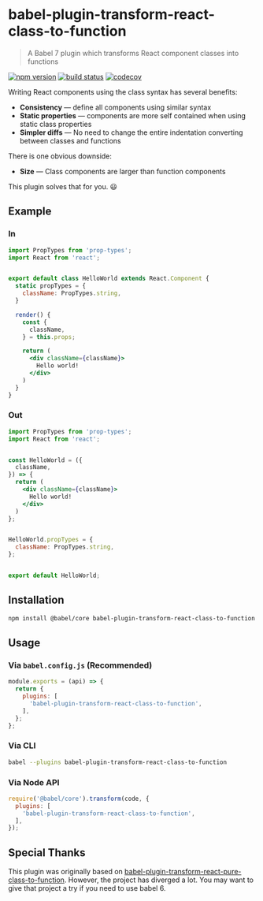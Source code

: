 # babel-plugin-transform-react-class-to-function

> A Babel 7 plugin which transforms React component classes into functions

[![npm version][npm-image]][npm-url]
[![build status][travis-image]][travis-url]
[![codecov][codecov-image]][codecov-url]

Writing React components using the class syntax has several benefits:

- **Consistency** — define all components using similar syntax
- **Static properties** — components are more self contained when using static class properties
- **Simpler diffs** — No need to change the entire indentation converting between classes and functions

There is one obvious downside:

- **Size** — Class components are larger than function components

This plugin solves that for you. 😃

## Example

### In

```jsx
import PropTypes from 'prop-types';
import React from 'react';


export default class HelloWorld extends React.Component {
  static propTypes = {
    className: PropTypes.string,
  }

  render() {
    const {
      className,
    } = this.props;

    return (
      <div className={className}>
        Hello world!
      </div>
    )
  }
}
```

### Out

```jsx
import PropTypes from 'prop-types';
import React from 'react';


const HelloWorld = ({
  className,
}) => {
  return (
    <div className={className}>
      Hello world!
    </div>
  )
};


HelloWorld.propTypes = {
  className: PropTypes.string,
};


export default HelloWorld;
```

## Installation

```sh
npm install @babel/core babel-plugin-transform-react-class-to-function
```

## Usage

### Via `babel.config.js` (Recommended)

```js
module.exports = (api) => {
  return {
    plugins: [
      'babel-plugin-transform-react-class-to-function',
    ],
  };
};
```

### Via CLI

```sh
babel --plugins babel-plugin-transform-react-class-to-function
```

### Via Node API

```js
require('@babel/core').transform(code, {
  plugins: [
    'babel-plugin-transform-react-class-to-function',
  ],
});
```

## Special Thanks

This plugin was originally based on [babel-plugin-transform-react-pure-class-to-function]. However, the project has diverged a lot. You may want to give that project a try if you need to use babel 6.

[babel-plugin-transform-react-pure-class-to-function]: https://www.npmjs.com/package/babel-plugin-transform-react-pure-class-to-function
[codecov-image]: https://codecov.io/gh/remcohaszing/babel-plugin-transform-react-class-to-function/branch/master/graph/badge.svg
[codecov-url]: https://codecov.io/gh/remcohaszing/babel-plugin-transform-react-class-to-function
[npm-image]: https://img.shields.io/npm/v/babel-plugin-transform-react-class-to-function.svg
[npm-url]: https://www.npmjs.com/package/babel-plugin-transform-react-class-to-function
[travis-image]: https://img.shields.io/travis/remcohaszing/spellcard-creator.svg
[travis-url]: https://travis-ci.org/remcohaszing/spellcard-creator
